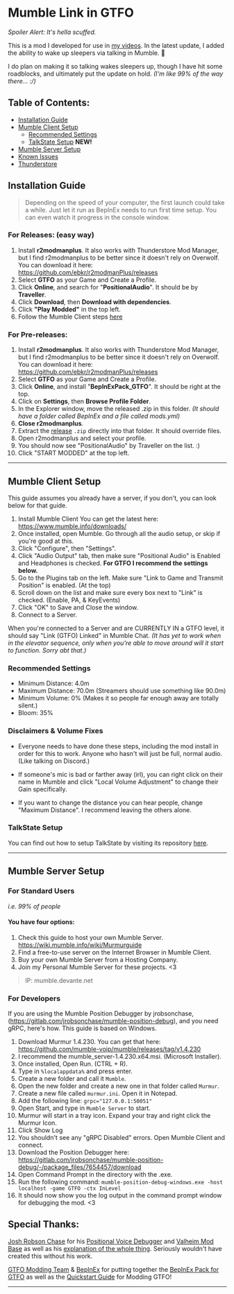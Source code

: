 # Mumble Link in GTFO
*Spoiler Alert: It's hella scuffed.*


This is a mod I developed for use in [my videos](https://youtube.com/@PerfectMachine/). In the latest update, I added the ability to wake up sleepers via talking in Mumble. 👀

I do plan on making it so talking wakes sleepers up, though I have hit some roadblocks, and ultimately put the update on hold. *(I'm like 99% of the way there... :/)*

## Table of Contents:
- [Installation Guide](https://github.com/WWYDF/OpenPA#installation-guide)
- [Mumble Client Setup](https://github.com/WWYDF/OpenPA#mumble-client-setup)
  - [Recommended Settings](https://github.com/WWYDF/OpenPA#recommended-settings)
  - [TalkState Setup](https://github.com/WWYDF/TalkState#installation-guide) **NEW!**
- [Mumble Server Setup](https://github.com/WWYDF/OpenPA#mumble-server-setup)
- [Known Issues](https://github.com/WWYDF/OpenPA#known-issues)
- [Thunderstore](https://github.com/WWYDF/OpenPA#why-isnt-it-on-thunderstore)


## Installation Guide
> Depending on the speed of your computer, the first launch could take a while. Just let it run as BepInEx needs to run first time setup. You can even watch it progress in the console window.
### For Releases: (easy way)
1. Install **r2modmanplus**. It also works with Thunderstore Mod Manager, but I find r2modmanplus to be better since it doesn't rely on Overwolf. You can download it here: https://github.com/ebkr/r2modmanPlus/releases
2. Select **GTFO** as your Game and Create a Profile.
3. Click **Online**, and search for "**PositionalAudio**". It should be by **Traveller**.
4. Click **Download**, then **Download with dependencies**.
5. Click **"Play Modded"** in the top left.
6. Follow the Mumble Client steps [here](https://github.com/WWYDF/OpenPA#mumble-client-setup)


### For Pre-releases:
1. Install **r2modmanplus**. It also works with Thunderstore Mod Manager, but I find r2modmanplus to be better since it doesn't rely on Overwolf. You can download it here: https://github.com/ebkr/r2modmanPlus/releases
2. Select **GTFO** as your Game and Create a Profile.
3. Click **Online**, and install "**BepInExPack_GTFO**". It should be right at the top.
4. Click on **Settings**, then **Browse Profile Folder**.
5. In the Explorer window, move the released .zip in this folder. *(It should have a folder called BepInEx and a file called mods.yml)*
6. **Close r2modmanplus**.
7. Extract the [release](https://github.com/WWYDF/OpenPA/releases) `.zip` directly into that folder. It should override files.
8. Open r2modmanplus and select your profile.
9. You should now see "PositionalAudio" by Traveller on the list. :)
10. Click "START MODDED" at the top left.

---

## Mumble Client Setup
This guide assumes you already have a server, if you don't, you can look below for that guide.

1. Install Mumble Client You can get the latest here: https://www.mumble.info/downloads/
2. Once installed, open Mumble. Go through all the audio setup, or skip if you're good at this.
3. Click "Configure", then "Settings".
4. Click "Audio Output" tab, then make sure "Positional Audio" is Enabled and Headphones is checked. **For GTFO I recommend the settings below.**
5. Go to the Plugins tab on the left. Make sure "Link to Game and Transmit Position" is enabled. (At the top)
6. Scroll down on the list and make sure every box next to "Link" is checked. (Enable, PA, & KeyEvents)
7. Click "OK" to Save and Close the window.
8. Connect to a Server.

When you're connected to a Server and are CURRENTLY IN a GTFO level, it should say "Link (GTFO) Linked" in Mumble Chat.
*(It has yet to work when in the elevator sequence, only when you're able to move around will it start to function. Sorry abt that.)*

### Recommended Settings
- Minimum Distance: 4.0m
- Maximum Distance: 70.0m (Streamers should use something like 90.0m)
- Minimum Volume: 0% (Makes it so people far enough away are totally silent.)
- Bloom: 35%

### Disclaimers & Volume Fixes
* Everyone needs to have done these steps, including the mod install in order for this to work. Anyone who hasn't will just be full, normal audio. (Like talking on Discord.)

* If someone's mic is bad or farther away (irl), you can right click on their name in Mumble and click "Local Volume Adjustment" to change their Gain specifically.

* If you want to change the distance you can hear people, change "Maximum Distance". I recommend leaving the others alone.

### TalkState Setup
You can find out how to setup TalkState by visiting its repository [here](https://github.com/WWYDF/TalkState#installation-guide).

---

## Mumble Server Setup

### For Standard Users
*i.e. 99% of people*


#### You have four options:
1. Check this guide to host your own Mumble Server. https://wiki.mumble.info/wiki/Murmurguide
2. Find a free-to-use server on the Internet Browser in Mumble Client.
3. Buy your own Mumble Server from a Hosting Company.
4. Join my Personal Mumble Server for these projects. <3
> IP: mumble.devante.net


### For Developers
If you are using the Mumble Position Debugger by jrobsonchase, (https://gitlab.com/jrobsonchase/mumble-position-debug), and you need gRPC, here's how. This guide is based on Windows.

1. Download Murmur 1.4.230. You can get that here: https://github.com/mumble-voip/mumble/releases/tag/v1.4.230
2. I recommend the mumble_server-1.4.230.x64.msi. (Microsoft Installer).
3. Once installed, Open Run. (CTRL + R).
4. Type in `%localappdata%` and press enter.
5. Create a new folder and call it `Mumble`.
6. Open the new folder and create a new one in that folder called `Murmur`.
7. Create a new file called `murmur.ini`. Open it in Notepad.
8. Add the following line: `grpc="127.0.0.1:50051"`
9. Open Start, and type in `Mumble Server` to start.
10. Murmur will start in a tray icon. Expand your tray and right click the Murmur Icon.
11. Click Show Log
12. You shouldn't see any "gRPC Disabled" errors. Open Mumble Client and connect.
13. Download the Position Debugger here: https://gitlab.com/jrobsonchase/mumble-position-debug/-/package_files/7654457/download
14. Open Command Prompt in the directory with the .exe.
15. Run the following command: `mumble-position-debug-windows.exe -host localhost -game GTFO -ctx InLevel`
16. It should now show you the log output in the command prompt window for debugging the mod. <3



## Special Thanks:
[Josh Robson Chase](https://gitlab.com/jrobsonchase) for his [Positional Voice Debugger](https://gitlab.com/jrobsonchase/mumble-position-debug) and [Valheim Mod Base](https://gitlab.com/jrobsonchase/valheimpositionalaudio) as well as his [explanation of the whole thing](https://josh.robsonchase.com/valheim-mumble/). Seriously wouldn't have created this without his work.

[GTFO Modding Team](https://discord.gg/gtfo-modding-server-782438773690597389) & [BepInEx](https://docs.bepinex.dev/) for putting together the [BepInEx Pack for GTFO](https://gtfo.thunderstore.io/package/BepInEx/BepInExPack_GTFO/) as well as the [Quickstart Guide](https://gtfo-modding.gitbook.io/wiki/) for Modding GTFO!

---
